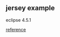 ## jersey example

eclipse 4.5.1

[reference](https://crunchify.com/how-to-build-restful-service-with-java-using-jax-rs-and-jersey/)